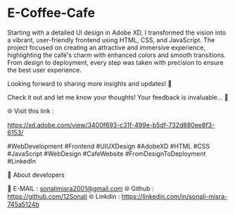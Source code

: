 # E-Coffee-Cafe

Starting with a detailed UI design in Adobe XD, I transformed the vision into a vibrant, user-friendly frontend using HTML, CSS, and JavaScript. The project focused on creating an attractive and immersive experience, highlighting the café's charm with enhanced colors and smooth transitions. From design to deployment, every step was taken with precision to ensure the best user experience.

Looking forward to sharing more insights and updates! 🚀

Check it out and let me know your thoughts! Your feedback is invaluable... 🚀

🌐 Visit this link :

https://xd.adobe.com/view/3400f693-c31f-499e-b5df-732d880ee8f3-6153/

#WebDevelopment #Frontend #UIUXDesign #AdobeXD #HTML #CSS #JavaScript #WebDesign #CafeWebsite #FromDesignToDeployment #LinkedIn


📌 About developers

💌 E-MAIL : sonalimisra2001@gmail.com
🌐 Github : https://github.com/12Sonali
🌐 Linkdin : https://linkedin.com/in/sonali-misra-745a5124b
